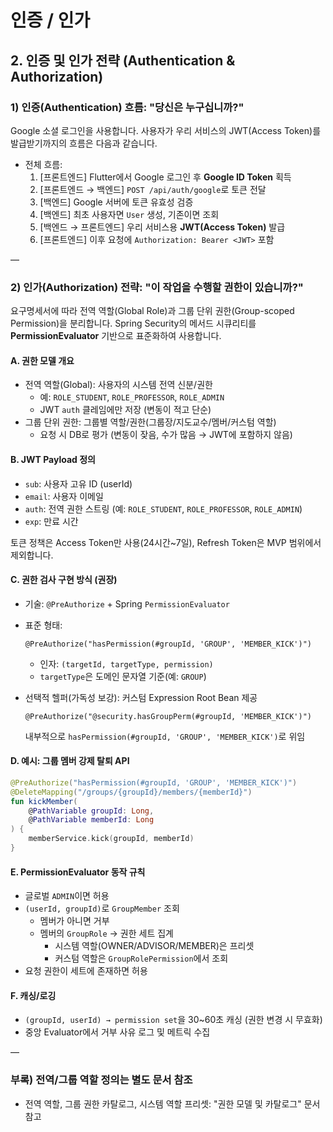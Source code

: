 # 인증 / 인가

## 2. 인증 및 인가 전략 (Authentication & Authorization)

### 1) 인증(Authentication) 흐름: "당신은 누구십니까?"

Google 소셜 로그인을 사용합니다. 사용자가 우리 서비스의 JWT(Access Token)를 발급받기까지의 흐름은 다음과 같습니다.

- 전체 흐름:
  1. [프론트엔드] Flutter에서 Google 로그인 후 **Google ID Token** 획득
  2. [프론트엔드 → 백엔드] `POST /api/auth/google`로 토큰 전달
  3. [백엔드] Google 서버에 토큰 유효성 검증
  4. [백엔드] 최초 사용자면 `User` 생성, 기존이면 조회
  5. [백엔드 → 프론트엔드] 우리 서비스용 **JWT(Access Token)** 발급
  6. [프론트엔드] 이후 요청에 `Authorization: Bearer <JWT>` 포함

—

### 2) 인가(Authorization) 전략: "이 작업을 수행할 권한이 있습니까?"

요구명세서에 따라 전역 역할(Global Role)과 그룹 단위 권한(Group-scoped Permission)을 분리합니다. Spring Security의 메서드 시큐리티를 **PermissionEvaluator** 기반으로 표준화하여 사용합니다.

#### A. 권한 모델 개요
- 전역 역할(Global): 사용자의 시스템 전역 신분/권한
  - 예: `ROLE_STUDENT`, `ROLE_PROFESSOR`, `ROLE_ADMIN`
  - JWT `auth` 클레임에만 저장 (변동이 적고 단순)
- 그룹 단위 권한: 그룹별 역할/권한(그룹장/지도교수/멤버/커스텀 역할)
  - 요청 시 DB로 평가 (변동이 잦음, 수가 많음 → JWT에 포함하지 않음)

#### B. JWT Payload 정의
- `sub`: 사용자 고유 ID (userId)
- `email`: 사용자 이메일
- `auth`: 전역 권한 스트링 (예: `ROLE_STUDENT`, `ROLE_PROFESSOR`, `ROLE_ADMIN`)
- `exp`: 만료 시간

토큰 정책은 Access Token만 사용(24시간~7일), Refresh Token은 MVP 범위에서 제외합니다.

#### C. 권한 검사 구현 방식 (권장)
- 기술: `@PreAuthorize` + Spring `PermissionEvaluator`
- 표준 형태:
  ```
  @PreAuthorize("hasPermission(#groupId, 'GROUP', 'MEMBER_KICK')")
  ```
  - 인자: `(targetId, targetType, permission)`
  - `targetType`은 도메인 문자열 기준(예: `GROUP`)

- 선택적 헬퍼(가독성 보강): 커스텀 Expression Root Bean 제공
  ```
  @PreAuthorize("@security.hasGroupPerm(#groupId, 'MEMBER_KICK')")
  ```
  내부적으로 `hasPermission(#groupId, 'GROUP', 'MEMBER_KICK')`로 위임

#### D. 예시: 그룹 멤버 강제 탈퇴 API
```kotlin
@PreAuthorize("hasPermission(#groupId, 'GROUP', 'MEMBER_KICK')")
@DeleteMapping("/groups/{groupId}/members/{memberId}")
fun kickMember(
    @PathVariable groupId: Long,
    @PathVariable memberId: Long
) {
    memberService.kick(groupId, memberId)
}
```

#### E. PermissionEvaluator 동작 규칙
- 글로벌 `ADMIN`이면 허용
- `(userId, groupId)`로 `GroupMember` 조회
  - 멤버가 아니면 거부
  - 멤버의 `GroupRole` → 권한 세트 집계
    - 시스템 역할(OWNER/ADVISOR/MEMBER)은 프리셋
    - 커스텀 역할은 `GroupRolePermission`에서 조회
- 요청 권한이 세트에 존재하면 허용

#### F. 캐싱/로깅
- `(groupId, userId) → permission set`을 30~60초 캐싱 (권한 변경 시 무효화)
- 중앙 Evaluator에서 거부 사유 로그 및 메트릭 수집

—

### 부록) 전역/그룹 역할 정의는 별도 문서 참조
- 전역 역할, 그룹 권한 카탈로그, 시스템 역할 프리셋: "권한 모델 및 카탈로그" 문서 참고
